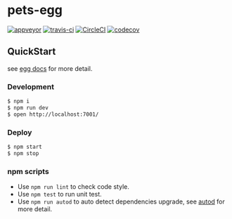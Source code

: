 # pets-egg

[![appveyor](https://ci.appveyor.com/api/projects/status/1alp2rkcw96wmxwt?svg=true)](https://ci.appveyor.com/project/marekchen/pets-egg)
[![travis-ci](https://travis-ci.org/PetsEden/pets-egg.svg?branch=master)](https://travis-ci.org/PetsEden/pets-egg)
[![CircleCI](https://circleci.com/gh/PetsEden/pets-egg.svg?style=shield)](https://circleci.com/gh/PetsEden/pets-egg)
[![codecov](https://codecov.io/gh/PetsEden/pets-egg/branch/master/graph/badge.svg)](https://codecov.io/gh/PetsEden/pets-egg)

## QuickStart

<!-- add docs here for user -->

see [egg docs][egg] for more detail.

### Development

```bash
$ npm i
$ npm run dev
$ open http://localhost:7001/
```

### Deploy

```bash
$ npm start
$ npm stop
```

### npm scripts

- Use `npm run lint` to check code style.
- Use `npm test` to run unit test.
- Use `npm run autod` to auto detect dependencies upgrade, see [autod](https://www.npmjs.com/package/autod) for more detail.


[egg]: https://eggjs.org